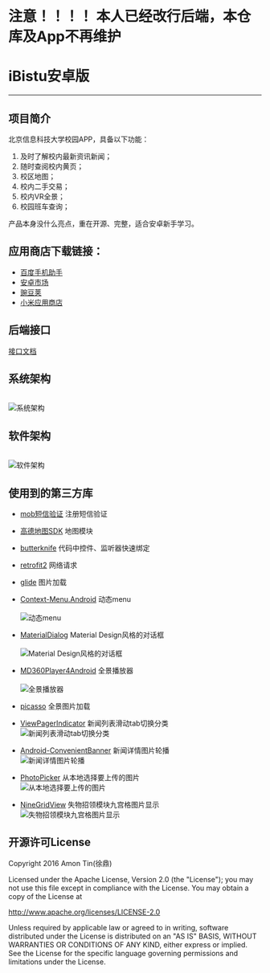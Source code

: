 # 注意！！！！ 本人已经改行后端，本仓库及App不再维护
# iBistu安卓版
---
## 项目简介
北京信息科技大学校园APP，具备以下功能：

1. 及时了解校内最新资讯新闻；
2. 随时查阅校内黄页；
3. 校区地图；
4. 校内二手交易；
5. 校内VR全景；
6. 校园班车查询；

产品本身没什么亮点，重在开源、完整，适合安卓新手学习。
## 应用商店下载链接：

* [百度手机助手](http://shouji.baidu.com/software/10108684.html)
* [安卓市场](http://apk.hiapk.com/appinfo/org.iflab.ibistubydreamfactory)
* [豌豆荚](http://www.wandoujia.com/apps/org.iflab.ibistubydreamfactory)
* [小米应用商店](http://app.mi.com/details?id=org.iflab.ibistubydreamfactory)

## 后端接口
[接口文档](https://github.com/ifLab/iBistu-API)

## 系统架构
<br> ![系统架构](https://github.com/ahtcfg24/New-iBistu-Android/blob/master/image/iBistu系统架构设计图.png)

## 软件架构
<br> ![软件架构](https://github.com/ahtcfg24/New-iBistu-Android/blob/master/image/APP功能流程图.png)

## 使用到的第三方库
* [mob短信验证](http://www.mob.com/)
  注册短信验证

* [高德地图SDK](http://lbs.amap.com/)
  地图模块

* [butterknife](https://github.com/JakeWharton/butterknife)
  代码中控件、监听器快速绑定

* [retrofit2](http://square.github.io/retrofit/)
  网络请求

* [glide](https://github.com/bumptech/glide)
  图片加载

* [Context-Menu.Android](https://github.com/Yalantis/Context-Menu.Android)
  动态menu
  <br><br> ![动态menu](https://github.com/ahtcfg24/New-iBistu-Android/blob/master/image/主页菜单.jpg) <br>

* [MaterialDialog](https://github.com/drakeet/MaterialDialog)
  Material Design风格的对话框
  <br><br> ![Material Design风格的对话框](https://github.com/ahtcfg24/New-iBistu-Android/blob/master/image/检查更新.jpg) <br>

* [MD360Player4Android](https://github.com/ashqal/MD360Player4Android)
  全景播放器
  <br><br> ![全景播放器](https://github.com/ahtcfg24/New-iBistu-Android/blob/master/image/全景示例.jpg) <br>

* [picasso](https://github.com/square/picasso)
  全景图片加载

* [ViewPagerIndicator](https://github.com/LuckyJayce/ViewPagerIndicator)
  新闻列表滑动tab切换分类
  <br> ![新闻列表滑动tab切换分类](https://github.com/ahtcfg24/New-iBistu-Android/blob/master/image/新闻列表.jpg) <br>

* [Android-ConvenientBanner](https://github.com/saiwu-bigkoo/Android-ConvenientBanner)
  新闻详情图片轮播
  <br> ![新闻详情图片轮播](https://github.com/ahtcfg24/New-iBistu-Android/blob/master/image/新闻详情.jpg) <br>

* [PhotoPicker](https://github.com/donglua/PhotoPicker)
  从本地选择要上传的图片
  <br> ![从本地选择要上传的图片](https://github.com/ahtcfg24/New-iBistu-Android/blob/master/image/选择图片.jpg) <br>

* [NineGridView](https://github.com/jeasonlzy/NineGridView)
  失物招领模块九宫格图片显示
  <br> ![失物招领模块九宫格图片显示](https://github.com/ahtcfg24/New-iBistu-Android/blob/master/image/失物招领2.jpg) <br>

## 开源许可License
Copyright 2016 Amon Tin(徐鼎)

Licensed under the Apache License, Version 2.0 (the "License"); you may not use this file except in compliance with the License. You may obtain a copy of the License at

http://www.apache.org/licenses/LICENSE-2.0

Unless required by applicable law or agreed to in writing, software distributed under the License is distributed on an "AS IS" BASIS, WITHOUT WARRANTIES OR CONDITIONS OF ANY KIND, either express or implied. See the License for the specific language governing permissions and limitations under the License.
